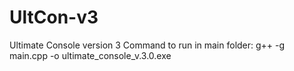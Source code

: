 # UltCon-v3
Ultimate Console version 3
Command to run in main folder:
g++ -g main.cpp -o ultimate_console_v.3.0.exe
